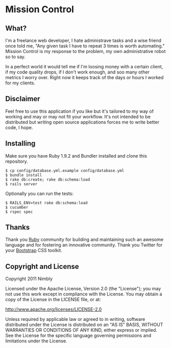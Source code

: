 Mission Control
===============

What?
-----

I'm a freelance web developer, I hate administrave tasks and a wise friend once told me, "Any given task I have to repeat 3 times is worth automating." Mission Control is my response to the problem, my own administrative robot so to say.

In a perfect world it would tell me if I'm loosing money with a certain client, if my code quality drops, if I don't work enough, and soo many other metrics I worry over. Right now it keeps track of the days or hours I worked for my clients.

Disclaimer
----------

Feel free to use this application if you like but it's tailored to my way of working and may or may not fit your workflow. It's not intended to be distributed but writing open source applications forces me to write better code, I hope.

Installing
----------

Make sure you have Ruby 1.9.2 and Bundler installed and clone this repository.

    $ cp config/database.yml.example config/database.yml
    $ bundle install
    $ rake db:create; rake db:schema:load
    $ rails server

Optionally you can run the tests:

    $ RAILS_ENV=test rake db:schema:load
    $ cucumber
    $ rspec spec

Thanks
------

Thank you [Ruby](http://www.ruby-lang.org/) community for building and maintaining such an awesome language and for fostering an innovative community. Thank you Twitter for your [Bootstrap](http://twitter.github.com/bootstrap/) CSS toolkit.

Copyright and License
---------------------

Copyright 2011 Nimbly

Licensed under the Apache License, Version 2.0 (the "License");
you may not use this work except in compliance with the License.
You may obtain a copy of the License in the LICENSE file, or at:

   http://www.apache.org/licenses/LICENSE-2.0

Unless required by applicable law or agreed to in writing, software
distributed under the License is distributed on an "AS IS" BASIS,
WITHOUT WARRANTIES OR CONDITIONS OF ANY KIND, either express or implied.
See the License for the specific language governing permissions and
limitations under the License.
